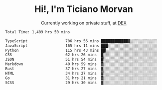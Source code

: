 <h1 align="center">Hi!, I'm Ticiano Morvan</h1>
<p align="center">Currently working on private stuff, at <a href="https://getdex.ai" target="_blank">DEX</a></p>

<!--START_SECTION:waka-->

```txt
Total Time: 1,409 hrs 50 mins

TypeScript                 706 hrs 56 mins ████████████▓░░░░░░░░░░░░   50.14 %
JavaScript                 165 hrs 11 mins ███░░░░░░░░░░░░░░░░░░░░░░   11.72 %
Python                     115 hrs 43 mins ██░░░░░░░░░░░░░░░░░░░░░░░   08.21 %
CSS                        62 hrs 26 mins  █░░░░░░░░░░░░░░░░░░░░░░░░   04.43 %
JSON                       51 hrs 54 mins  █░░░░░░░░░░░░░░░░░░░░░░░░   03.68 %
Markdown                   40 hrs 59 mins  ▓░░░░░░░░░░░░░░░░░░░░░░░░   02.91 %
Rust                       37 hrs 27 mins  ▓░░░░░░░░░░░░░░░░░░░░░░░░   02.66 %
HTML                       34 hrs 27 mins  ▓░░░░░░░░░░░░░░░░░░░░░░░░   02.44 %
Go                         31 hrs 21 mins  ▓░░░░░░░░░░░░░░░░░░░░░░░░   02.22 %
SCSS                       29 hrs 30 mins  ▓░░░░░░░░░░░░░░░░░░░░░░░░   02.09 %
```

<!--END_SECTION:waka-->
